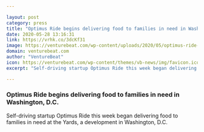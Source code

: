 ```yaml
---

layout: post
category: press
title: "Optimus Ride begins delivering food to families in need in Washington, D.C."
date: 2020-05-28 13:16:31
link: https://vrhk.co/3dcKf31
image: https://venturebeat.com/wp-content/uploads/2020/05/optimus-ride-logo-on-vehicle-e1590635948122.jpg?w=1200&strip=all
domain: venturebeat.com
author: "VentureBeat"
icon: https://venturebeat.com/wp-content/themes/vb-news/img/favicon.ico
excerpt: "Self-driving startup Optimus Ride this week began delivering food to families in need at the Yards, a development in Washington, D.C."

---
```


### Optimus Ride begins delivering food to families in need in Washington, D.C.

Self-driving startup Optimus Ride this week began delivering food to families in need at the Yards, a development in Washington, D.C.